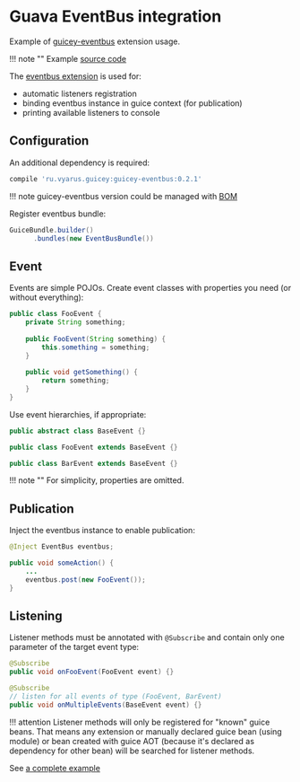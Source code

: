 # Guava EventBus integration

Example of [guicey-eventbus](../extras/eventbus.md) extension usage.

!!! note ""
    Example [source code](https://github.com/xvik/dropwizard-guicey-examples/tree/master/eventbus)
    
The [eventbus extension](../extras/eventbus.md) is used for:

* automatic listeners registration
* binding eventbus instance in guice context (for publication)
* printing available listeners to console

## Configuration

An additional dependency is required:

```groovy
compile 'ru.vyarus.guicey:guicey-eventbus:0.2.1'
```

!!! note
    guicey-eventbus version could be managed with [BOM](../extras/bom.md)

Register eventbus bundle:

```java
GuiceBundle.builder()
      .bundles(new EventBusBundle())
```

## Event

Events are simple POJOs. Create event classes with properties you need (or without everything):

```java
public class FooEvent {
    private String something;
    
    public FooEvent(String something) {
        this.something = something;
    }
    
    public void getSomething() {
        return something;
    }
}
```

Use event hierarchies, if appropriate:

```java
public abstract class BaseEvent {}

public class FooEvent extends BaseEvent {}

public class BarEvent extends BaseEvent {}
```

!!! note ""
    For simplicity, properties are omitted.

## Publication

Inject the eventbus instance to enable publication:

```java
@Inject EventBus eventbus;

public void someAction() {
    ...
    eventbus.post(new FooEvent());
}
```

## Listening

Listener methods must be annotated with `@Subscribe` and contain only one parameter of the target event type:

```java
@Subscribe
public void onFooEvent(FooEvent event) {}

@Subscribe
// listen for all events of type (FooEvent, BarEvent)
public void onMultipleEvents(BaseEvent event) {}
```

!!! attention
    Listener methods will only be registered for "known" guice beans. That means any extension
    or manually declared guice bean (using module) or bean created with guice AOT (because it's declared
    as dependency for other bean) will be searched for listener methods.
         
See [a complete example](https://github.com/xvik/dropwizard-guicey-examples/tree/master/eventbus)         